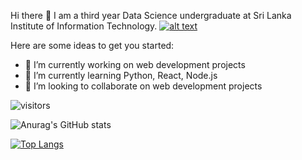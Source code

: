 Hi there   👋
I am a third year Data Science undergraduate at Sri Lanka Institute of Information Technology.
<a href="https://www.linkedin.com/in/nethmini-sansala-7700081bb/"> ![alt text](https://img.shields.io/badge/-LinkedIn-0e76a8?style=plastic&logo=linkedIn)</a>

Here are some ideas to get you started:

- 🔭 I’m currently working on web development projects 
- 🌱 I’m currently learning Python, React, Node.js  
- 👯 I’m looking to collaborate on web development projects

![visitors](https://visitor-badge.glitch.me/badge?page_id=page.id)

![Anurag's GitHub stats](https://github-readme-stats.vercel.app/api?username=NSansala&show_icons=true&theme=radical)

[![Top Langs](https://github-readme-stats.vercel.app/api/top-langs/?username=NSansala&layout=compact)](https://github.com/anuraghazra/github-readme-stats)
